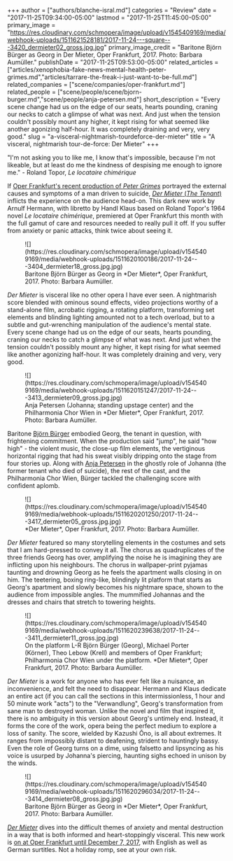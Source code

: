 +++
author = ["authors/blanche-isral.md"]
categories = "Review"
date = "2017-11-25T09:34:00-05:00"
lastmod = "2017-11-25T11:45:00-05:00"
primary_image = "https://res.cloudinary.com/schmopera/image/upload/v1545409169/media/webhook-uploads/1511621528181/2017-11-24---square---3420_dermieter02_gross.jpg.jpg"
primary_image_credit = "Baritone Björn Bürger as Georg in Der Mieter, Oper Frankfurt, 2017. Photo: Barbara Aumüller."
publishDate = "2017-11-25T09:53:00-05:00"
related_articles = ["articles/xenophobia-fake-news-mental-health-peter-grimes.md","articles/tarrare-the-freak-i-just-want-to-be-full.md"]
related_companies = ["scene/companies/oper-frankfurt.md"]
related_people = ["scene/people/scene/bjorn-burger.md","scene/people/anja-petersen.md"]
short_description = "Every scene change had us on the edge of our seats, hearts pounding, craning our necks to catch a glimpse of what was next. And just when the tension couldn&#039;t possibly mount any higher, it kept rising for what seemed like another agonizing half-hour. It was completely draining and very, very good."
slug = "a-visceral-nightmarish-tourdeforce-der-mieter"
title = "A visceral, nightmarish tour-de-force: Der Mieter"
+++

"I'm not asking you to like me, I know that's impossible, because I'm not likeable, but at least do me the kindness of despising me enough to ignore me." - Roland Topor, *Le locataire chimérique*

If [Oper Frankfurt's recent production of *Peter Grimes*](/xenophobia-fake-news-mental-health-peter-grimes/) portrayed the external causes and symptoms of a man driven to suicide, [*Der Mieter* (*The Tenant*)](http://www.oper-frankfurt.de/en/season-calendar/der-mieter/) inflicts the experience on the audience head-on. This dark new work by Arnulf Hermann, with libretto by Handl Klaus based on Roland Topor's 1964 novel *Le locataire chimérique*, premiered at Oper Frankfurt this month with the full gamut of care and resources needed to really pull it off. If you suffer from anxiety or panic attacks, think twice about seeing it.

<figure data-type="image">
![](https://res.cloudinary.com/schmopera/image/upload/v1545409169/media/webhook-uploads/1511620100186/2017-11-24---3404_dermieter18_gross.jpg.jpg)
<figcaption>Baritone Björn Bürger as Georg in *Der Mieter*, Oper Frankfurt, 2017. Photo: Barbara Aumüller.</figcaption>
</figure>

*Der Mieter* is visceral like no other opera I have ever seen. A nightmarish score blended with ominous sound effects, video projections worthy of a stand-alone film, acrobatic rigging, a rotating platform, transforming set elements and blinding lighting amounted not to a tech overload, but to a subtle and gut-wrenching manipulation of the audience's mental state. Every scene change had us on the edge of our seats, hearts pounding, craning our necks to catch a glimpse of what was next. And just when the tension couldn't possibly mount any higher, it kept rising for what seemed like another agonizing half-hour. It was completely draining and very, very good.

<figure data-type="image">
![](https://res.cloudinary.com/schmopera/image/upload/v1545409169/media/webhook-uploads/1511620151247/2017-11-24---3413_dermieter09_gross.jpg.jpg)
<figcaption>Anja Petersen (Johanna; standing upstage center) and the Philharmonia Chor Wien in *Der Mieter*, Oper Frankfurt, 2017. Photo: Barbara Aumüller.</figcaption>
</figure>

Baritone [Björn Bürger](/scene/people/bjorn-burger/) embodied Georg, the tenant in question, with frightening commitment. When the production said "jump", he said "how high" - the violent music, the close-up film elements, the vertiginous horizontal rigging that had his sweat visibly dripping onto the stage from four stories up. Along with [Anja Petersen](/scene/people/anja-petersen/) in the ghostly role of Johanna (the former tenant who died of suicide), the rest of the cast, and the Philharmonia Chor Wien, Bürger tackled the challenging score with confident aplomb. 

<figure data-type="image">
![](https://res.cloudinary.com/schmopera/image/upload/v1545409169/media/webhook-uploads/1511620201250/2017-11-24---3417_dermieter05_gross.jpg.jpg)
<figcaption>*Der Mieter*, Oper Frankfurt, 2017. Photo: Barbara Aumüller.</figcaption>
</figure>

*Der Mieter* featured so many storytelling elements in the costumes and sets that I am hard-pressed to convey it all. The chorus as quadruplicates of the three friends Georg has over, amplifying the noise he is imagining they are inflicting upon his neighbours. The chorus in wallpaper-print pyjamas taunting and drowning Georg as he feels the apartment walls closing in on him. The teetering, boxing ring-like, blindingly lit platform that starts as Georg's apartment and slowly becomes his nightmare space, shown to the audience from impossible angles. The mummified Johannas and the dresses and chairs that stretch to towering heights. 

<figure data-type="image">
![](https://res.cloudinary.com/schmopera/image/upload/v1545409169/media/webhook-uploads/1511620239638/2017-11-24---3411_dermieter11_gross.jpg.jpg)
<figcaption>On the platform L-R Björn Bürger (Georg), Michael Porter (Körner), Theo Lebow (Krell) and members of Oper Frankfurt; Philharmonia Chor Wien under the platform. *Der Mieter*, Oper Frankfurt, 2017. Photo: Barbara Aumüller.</figcaption>
</figure>

*Der Mieter* is a work for anyone who has ever felt like a nuisance, an inconvenience, and felt the need to disappear. Hermann and Klaus dedicate an entire act (if you can call the sections in this intermissionless, 1 hour and 50 minute work "acts") to the "Verwandlung", Georg's transformation from sane man to destroyed woman. Unlike the novel and film that inspired it, there is no ambiguity in this version about Georg's untimely end. Instead, it forms the core of the work, opera being the perfect medium to explore a loss of sanity. The score, wielded by Kazushi Ōno, is all about extremes. It ranges from impossibly distant to deafening, strident to hauntingly bassy. Even the role of Georg turns on a dime, using falsetto and lipsyncing as his voice is usurped by Johanna's piercing, haunting sighs echoed in unison by the winds.

<figure data-type="image">
![](https://res.cloudinary.com/schmopera/image/upload/v1545409169/media/webhook-uploads/1511620296034/2017-11-24---3414_dermieter08_gross.jpg.jpg)
<figcaption>Baritone Björn Bürger as Georg in *Der Mieter*, Oper Frankfurt, 2017. Photo: Barbara Aumüller.</figcaption>
</figure>

[*Der Mieter*](http://www.oper-frankfurt.de/en/season-calendar/der-mieter/) dives into the difficult themes of anxiety and mental destruction in a way that is both informed and heart-stoppingly visceral. This new work is [on at Oper Frankfurt until December 7, 2017](http://www.oper-frankfurt.de/en/season-calendar/der-mieter/), with English as well as German surtitles. Not a holiday romp, see at your own risk.

